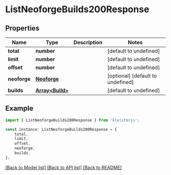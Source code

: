 # ListNeoforgeBuilds200Response


## Properties

Name | Type | Description | Notes
------------ | ------------- | ------------- | -------------
**total** | **number** |  | [default to undefined]
**limit** | **number** |  | [default to undefined]
**offset** | **number** |  | [default to undefined]
**neoforge** | [**Neoforge**](Neoforge.md) |  | [optional] [default to undefined]
**builds** | [**Array&lt;Build&gt;**](Build.md) |  | [default to undefined]

## Example

```typescript
import { ListNeoforgeBuilds200Response } from 'kleisterjs';

const instance: ListNeoforgeBuilds200Response = {
    total,
    limit,
    offset,
    neoforge,
    builds,
};
```

[[Back to Model list]](../README.md#documentation-for-models) [[Back to API list]](../README.md#documentation-for-api-endpoints) [[Back to README]](../README.md)
